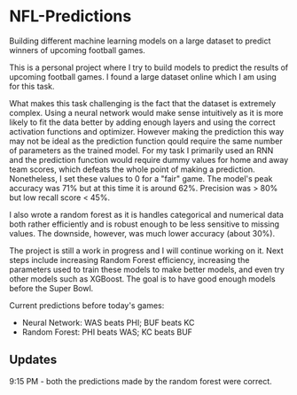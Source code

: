 # NFL-Predictions
Building different machine learning models on a large dataset to predict winners of upcoming football games.

This is a personal project where I try to build models to predict the results of upcoming football games. I found a large dataset online which I am using for this task.

What makes this task challenging is the fact that the dataset is extremely complex. Using a neural network would make sense intuitively as it is more likely to fit the data better by adding enough layers and using the correct activation functions and optimizer. However making the prediction this way may not be ideal as the prediction function qould require the same number of parameters as the trained model. For my task I primarily used an RNN and the prediction function would require dummy values for home and away team scores, which defeats the whole point of making a prediction. Nonetheless, I set these values to 0 for a "fair" game. The model's peak accuracy was 71% but at this time it is around 62%. Precision was > 80% but low recall score < 45%.

I also wrote a random forest as it is handles categorical and numerical data both rather efficiently and is robust enough to be less sensitive to missing values. The downside, however, was much lower accuracy (about 30%).

The project is still a work in progress and I will continue working on it. Next steps include increasing Random Forest efficiency, increasing the parameters used to train these models to make better models, and even try other models such as XGBoost. The goal is to have good enough models before the Super Bowl.

Current predictions before today's games:
  - Neural Network: WAS beats PHI; BUF beats KC
  - Random Forest: PHI beats WAS; KC beats BUF

## Updates
9:15 PM - both the predictions made by the random forest were correct.
